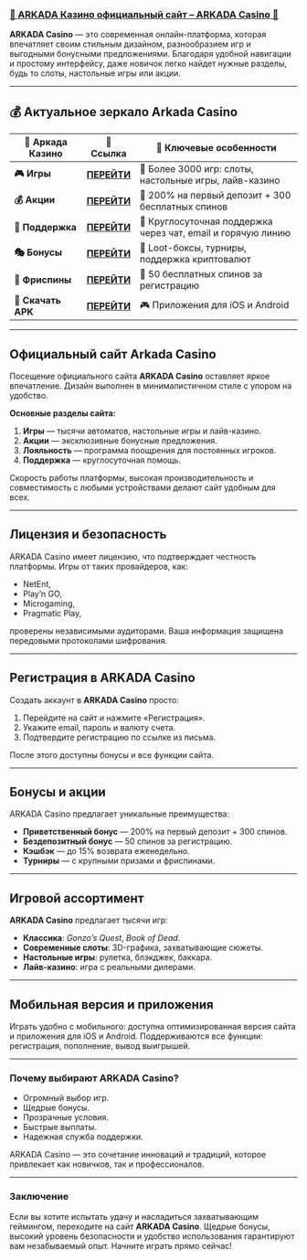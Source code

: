 ### [🎰 ARKADA Казино официальный сайт – ARKADA Casino 💎](https://synthed-neonway.com/s916fd1f8)

**ARKADA Casino** — это современная онлайн-платформа, которая впечатляет своим стильным дизайном, разнообразием игр и выгодными бонусными предложениями. Благодаря удобной навигации и простому интерфейсу, даже новичок легко найдет нужные разделы, будь то слоты, настольные игры или акции.

---

## 💰 Актуальное зеркало Arkada Casino

| 🚩 Аркада Казино | 🔗 Ссылка | 🌟 Ключевые особенности |
|------------------|-----------|-------------------------|
| **🎮 Игры** | [**ПЕРЕЙТИ**](https://synthed-neonway.com/s916fd1f8) | 🎲 Более 3000 игр: слоты, настольные игры, лайв-казино |
| **💰 Акции** | [**ПЕРЕЙТИ**](https://synthed-neonway.com/s916fd1f8) | 💸 200% на первый депозит + 300 бесплатных спинов |
| **🍜 Поддержка** | [**ПЕРЕЙТИ**](https://synthed-neonway.com/s916fd1f8) | 🎯 Круглосуточная поддержка через чат, email и горячую линию |
| **🎭 Бонусы** | [**ПЕРЕЙТИ**](https://arkadacasino.bet/) | 🎰 Loot-боксы, турниры, поддержка криптовалют |
| **🕺 Фриспины** | [**ПЕРЕЙТИ**](https://synthed-neonway.com/s916fd1f8) | 🌟 50 бесплатных спинов за регистрацию |
| **🌟 Скачать APK** | [**ПЕРЕЙТИ**](https://arkadacasino-app.similar.casino/) | 🎮 Приложения для iOS и Android |

---

## Официальный сайт Arkada Casino

Посещение официального сайта **ARKADA Casino** оставляет яркое впечатление. Дизайн выполнен в минималистичном стиле с упором на удобство. 

**Основные разделы сайта:**

1. **Игры** — тысячи автоматов, настольные игры и лайв-казино.  
2. **Акции** — эксклюзивные бонусные предложения.  
3. **Лояльность** — программа поощрения для постоянных игроков.  
4. **Поддержка** — круглосуточная помощь.  

Скорость работы платформы, высокая производительность и совместимость с любыми устройствами делают сайт удобным для всех.

---

## Лицензия и безопасность

ARKADA Casino имеет лицензию, что подтверждает честность платформы. Игры от таких провайдеров, как:  
- NetEnt,  
- Play’n GO,  
- Microgaming,  
- Pragmatic Play,  

проверены независимыми аудиторами. Ваша информация защищена передовыми протоколами шифрования.

---

## Регистрация в ARKADA Casino

Создать аккаунт в **ARKADA Casino** просто:  
1. Перейдите на сайт и нажмите «Регистрация».  
2. Укажите email, пароль и валюту счета.  
3. Подтвердите регистрацию по ссылке из письма.  

После этого доступны бонусы и все функции сайта.

---

## Бонусы и акции

ARKADA Casino предлагает уникальные преимущества:  
- **Приветственный бонус** — 200% на первый депозит + 300 спинов.  
- **Бездепозитный бонус** — 50 спинов за регистрацию.  
- **Кэшбэк** — до 15% возврата еженедельно.  
- **Турниры** — с крупными призами и фриспинами.  

---

## Игровой ассортимент

**ARKADA Casino** предлагает тысячи игр:  
- **Классика**: *Gonzo’s Quest*, *Book of Dead*.  
- **Современные слоты**: 3D-графика, захватывающие сюжеты.  
- **Настольные игры**: рулетка, блэкджек, баккара.  
- **Лайв-казино**: игра с реальными дилерами.

---

## Мобильная версия и приложения

Играть удобно с мобильного: доступна оптимизированная версия сайта и приложения для iOS и Android. Поддерживаются все функции: регистрация, пополнение, вывод выигрышей.

---

### Почему выбирают ARKADA Casino?

- Огромный выбор игр.  
- Щедрые бонусы.  
- Прозрачные условия.  
- Быстрые выплаты.  
- Надежная служба поддержки.

ARKADA Casino — это сочетание инноваций и традиций, которое привлекает как новичков, так и профессионалов.

---

### Заключение

Если вы хотите испытать удачу и насладиться захватывающим геймингом, переходите на сайт **ARKADA Casino**. Щедрые бонусы, высокий уровень безопасности и удобство использования гарантируют вам незабываемый опыт. Начните играть прямо сейчас!
